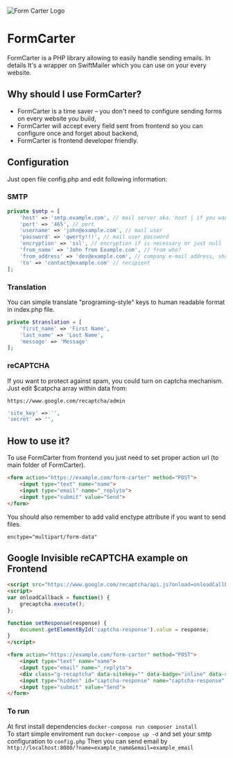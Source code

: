 ![Form Carter Logo](https://softwarethings.pro/files/formcarter/formcarter-logo-color.png)

# FormCarter

FormCarter is a PHP library allowing to easily handle sending emails. In details It's a wrapper on SwiftMailer which you can use on your every website.

## Why should I use FormCarter?

- FormCarter is a time saver – you don't need to configure sending forms on every website you build,
- FormCarter will accept every field sent from frontend so you can configure once and forget about backend,
- FormCarter is frontend developer friendly.

## Configuration
Just open file config.php and edit following information:

### SMTP
```php
private $smtp = [
    'host' => 'smtp.example.com', // mail server aka. host | if you want to use PHP mail() function instead SMTP, leave this empty
    'port' => '465', // port
    'username' => 'john@example.com', // mail user
    'password' => 'qwerty!!!', // mail user password
    'encryption' => 'ssl', // encryption if is necessary or just null
    'from_name' => 'John from Example.com', // from who?
    'from_address' => 'dev@example.com', // company e-mail address, should be in thease same domain
    'to' => 'contact@example.com' // recipient
];
```

### Translation

You can simple translate "programing-style" keys to human readable format in index.php file.

```php
private $translation = [
    'first_name' => 'First Name',
    'last_name' => 'Last Name',
    'message' => 'Message'
];
```

### reCAPTCHA

If you want to protect against spam, you could turn on captcha mechanism. 
Just edit $catpcha array within data from:

    https://www.google.com/recaptcha/admin

```php
'site_key' => '',
'secret' => '',
```

## How to use it?

To use FormCarter from frontend you just need to set proper action url (to main folder of FormCarter).

```html
<form action="https://example.com/form-carter" method="POST">
    <input type="text" name="name">
    <input type="email" name="_replyto">
    <input type="submit" value="Send">
</form>
```

You should also remember to add valid enctype attribute if you want to send files.
 
```
enctype="multipart/form-data"
```

## Google Invisible reCAPTCHA example on Frontend

```html
<script src="https://www.google.com/recaptcha/api.js?onload=onloadCallback" async defer></script>
<script>
var onloadCallback = function() {
    grecaptcha.execute();
};

function setResponse(response) { 
    document.getElementById('captcha-response').value = response; 
}
</script>
```

```html
<form action="https://example.com/form-carter" method="POST">
    <input type="text" name="name">
    <input type="email" name="_replyto">
    <div class="g-recaptcha" data-sitekey="" data-badge="inline" data-size="invisible" data-callback="setResponse"></div>
    <input type="hidden" id="captcha-response" name="captcha-response" />
    <input type="submit" value="Send">
</form>
```

### To run
At first install dependencies ```docker-compose run composer install```  
To start simple enviroment run  ```docker-compose up -d``` and set your smtp configuration to ```config.php```
Then you can send email by ```http://localhost:8080/?name=example_name&email=example_email```